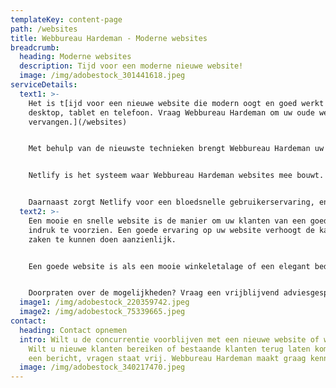 ```yaml
---
templateKey: content-page
path: /websites
title: Webbureau Hardeman - Moderne websites
breadcrumb:
  heading: Moderne websites
  description: Tijd voor een moderne nieuwe website!
  image: /img/adobestock_301441618.jpeg
serviceDetails:
  text1: >-
    Het is t[ijd voor een nieuwe website die modern oogt en goed werkt op
    desktop, tablet en telefoon. Vraag Webbureau Hardeman om uw oude website te
    vervangen.](/websites)


    Met behulp van de nieuwste technieken brengt Webbureau Hardeman uw website bij de tijd. 


    Netlify is het systeem waar Webbureau Hardeman websites mee bouwt. Met behulp van Netlify wordt het maken en publiceren van pagina's op een eenvoudig en snel proces omdat u de volledig controle heeft over uw eigen website. 


    Daarnaast zorgt Netlify voor een bloedsnelle gebruikerservaring, en dat wereldwijd. Dit is mogelijk doordat uw website bij iedere wijziging die u aanbrengt wereldwijd gepubliceerd wordt. Ook voor uw internationale klanten een goede ervaring op uw website!
  text2: >-
    Een mooie en snelle website is de manier om uw klanten van een goede eerste
    indruk te voorzien. Een goede ervaring op uw website verhoogt de kans om
    zaken te kunnen doen aanzienlijk. 


    Een goede website is als een mooie winkeletalage of een elegant bedrijfspand: het zet de toon en geeft uw klant gelijk een eerste indruk van uw bedrijf. Die eerste indruk is vaak leidend in de beslissing van klanten om tot een keuze te komen.


    Doorpraten over de mogelijkheden? Vraag een vrijblijvend adviesgesprek aan!
  image1: /img/adobestock_220359742.jpeg
  image2: /img/adobestock_75339665.jpeg
contact:
  heading: Contact opnemen
  intro: Wilt u de concurrentie voorblijven met een nieuwe website of webshop?
    Wilt u nieuwe klanten bereiken of bestaande klanten terug laten komen? Stuur
    een bericht, vragen staat vrij. Webbureau Hardeman maakt graag kennis!
  image: /img/adobestock_340217470.jpeg
---
```

